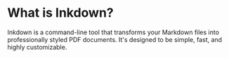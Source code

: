 # What is Inkdown?

Inkdown is a command-line tool that transforms your Markdown files into professionally styled PDF documents. It's designed to be simple, fast, and highly customizable.
